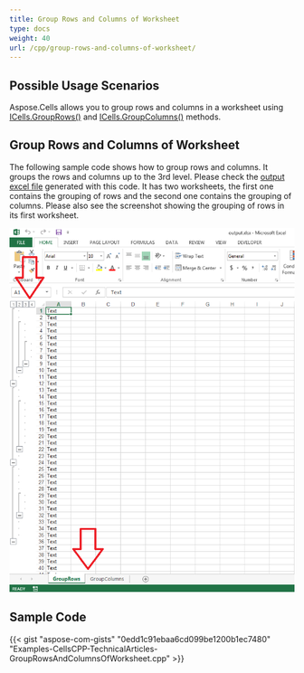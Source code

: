 ```yaml
---
title: Group Rows and Columns of Worksheet
type: docs
weight: 40
url: /cpp/group-rows-and-columns-of-worksheet/
---
```


## **Possible Usage Scenarios**
Aspose.Cells allows you to group rows and columns in a worksheet using [ICells.GroupRows()](https://apireference.aspose.com/cpp/cells/class/aspose.cells.i_cells/#a88e0180ed1a4a423e0bd3ac599ef9332) and [ICells.GroupColumns()](https://apireference.aspose.com/cpp/cells/class/aspose.cells.i_cells/#aaa14179e2a84ba5c2857f8434570d3d8) methods.
## **Group Rows and Columns of Worksheet**
The following sample code shows how to group rows and columns. It groups the rows and columns up to the 3rd level. Please check the [output excel file](23166998.xlsx) generated with this code. It has two worksheets, the first one contains the grouping of rows and the second one contains the grouping of columns. Please also see the screenshot showing the grouping of rows in its first worksheet.

![todo:image_alt_text](group-rows-and-columns-of-worksheet_1.png)
## **Sample Code**
{{< gist "aspose-com-gists" "0edd1c91ebaa6cd099be1200b1ec7480" "Examples-CellsCPP-TechnicalArticles-GroupRowsAndColumnsOfWorksheet.cpp" >}}
